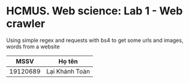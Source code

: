 # HCMUS. Web science: Lab 1 - Web crawler
Using simple regex and requests with bs4 to get some urls and images, words from a website

| MSSV | Họ tên |
| - | - |
| 19120689 | Lại Khánh Toàn |
